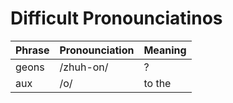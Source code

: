 # Difficult Pronounciatinos

| Phrase | Pronounciation | Meaning |
| ------ | -------------- | ------- |
| geons  | /zhuh-on/      | ?       |
| aux    | /o/            | to the  |
